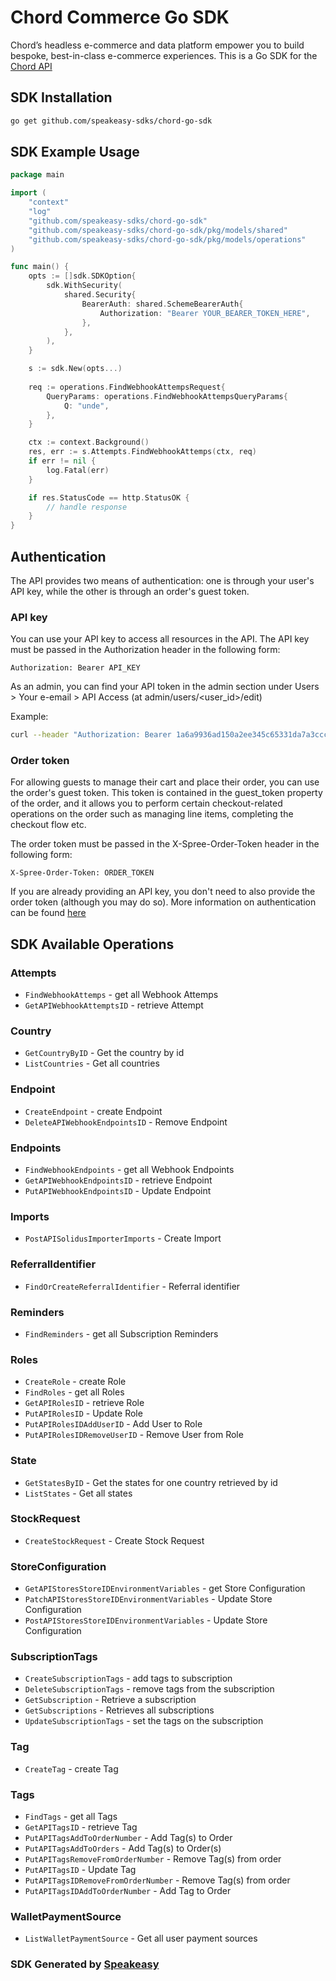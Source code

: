 # Chord Commerce Go SDK

Chord’s headless e-commerce and data platform empower you to build bespoke, best-in-class e-commerce experiences. This is a Go SDK for the [Chord API](https://chord.stoplight.io/docs/chord-oms/f593af8ec51a9-chord-api)

<!-- Start SDK Installation -->
## SDK Installation

```bash
go get github.com/speakeasy-sdks/chord-go-sdk
```
<!-- End SDK Installation -->

## SDK Example Usage
<!-- Start SDK Example Usage -->
```go
package main

import (
    "context"
    "log"
    "github.com/speakeasy-sdks/chord-go-sdk"
    "github.com/speakeasy-sdks/chord-go-sdk/pkg/models/shared"
    "github.com/speakeasy-sdks/chord-go-sdk/pkg/models/operations"
)

func main() {
    opts := []sdk.SDKOption{
        sdk.WithSecurity(
            shared.Security{
                BearerAuth: shared.SchemeBearerAuth{
                    Authorization: "Bearer YOUR_BEARER_TOKEN_HERE",
                },
            },
        ),
    }

    s := sdk.New(opts...)
    
    req := operations.FindWebhookAttempsRequest{
        QueryParams: operations.FindWebhookAttempsQueryParams{
            Q: "unde",
        },
    }

    ctx := context.Background()
    res, err := s.Attempts.FindWebhookAttemps(ctx, req)
    if err != nil {
        log.Fatal(err)
    }

    if res.StatusCode == http.StatusOK {
        // handle response
    }
}
```
<!-- End SDK Example Usage -->

## Authentication

The API provides two means of authentication: one is through your user's API key, while the other is through an order's guest token.

### API key
You can use your API key to access all resources in the API. The API key must be passed in the Authorization header in the following form:

`Authorization: Bearer API_KEY`

As an admin, you can find your API token in the admin section under Users > Your e-email > API Access (at admin/users/<user_id>/edit)

<!-- Start API Key Example Usage -->
Example:

```bash
curl --header "Authorization: Bearer 1a6a9936ad150a2ee345c65331da7a3ccc2de" http://plant-staging.assembly-api.com/api/stores
```
<!-- End API Key Example Usage -->

### Order token
For allowing guests to manage their cart and place their order, you can use the order's guest token. This token is contained in the guest_token property of the order, and it allows you to perform certain checkout-related operations on the order such as managing line items, completing the checkout flow etc.

The order token must be passed in the X-Spree-Order-Token header in the following form:

`X-Spree-Order-Token: ORDER_TOKEN`

If you are already providing an API key, you don't need to also provide the order token (although you may do so). More information on authentication can be found [here](https://chord.stoplight.io/docs/chord-oms/ZG9jOjEwODE5NTQ-authentication)

<!-- Start SDK Available Operations -->
## SDK Available Operations


### Attempts

* `FindWebhookAttemps` - get all Webhook Attemps
* `GetAPIWebhookAttemptsID` - retrieve Attempt

### Country

* `GetCountryByID` - Get the country by id
* `ListCountries` - Get all countries

### Endpoint

* `CreateEndpoint` - create Endpoint
* `DeleteAPIWebhookEndpointsID` - Remove Endpoint

### Endpoints

* `FindWebhookEndpoints` - get all Webhook Endpoints
* `GetAPIWebhookEndpointsID` - retrieve Endpoint
* `PutAPIWebhookEndpointsID` - Update Endpoint

### Imports

* `PostAPISolidusImporterImports` - Create Import

### ReferralIdentifier

* `FindOrCreateReferralIdentifier` - Referral identifier

### Reminders

* `FindReminders` - get all Subscription Reminders

### Roles

* `CreateRole` - create Role
* `FindRoles` - get all Roles
* `GetAPIRolesID` - retrieve Role
* `PutAPIRolesID` - Update Role
* `PutAPIRolesIDAddUserID` - Add User to Role
* `PutAPIRolesIDRemoveUserID` - Remove User from Role

### State

* `GetStatesByID` - Get the states for one country retrieved by id
* `ListStates` - Get all states

### StockRequest

* `CreateStockRequest` - Create Stock Request

### StoreConfiguration

* `GetAPIStoresStoreIDEnvironmentVariables` - get Store Configuration
* `PatchAPIStoresStoreIDEnvironmentVariables` - Update Store Configuration
* `PostAPIStoresStoreIDEnvironmentVariables` - Update Store Configuration

### SubscriptionTags

* `CreateSubscriptionTags` - add tags to subscription
* `DeleteSubscriptionTags` - remove tags from the subscription
* `GetSubscription` - Retrieve a subscription
* `GetSubscriptions` - Retrieves all subscriptions
* `UpdateSubscriptionTags` - set the tags on the subscription

### Tag

* `CreateTag` - create Tag

### Tags

* `FindTags` - get all Tags
* `GetAPITagsID` - retrieve Tag
* `PutAPITagsAddToOrderNumber` - Add Tag(s) to Order
* `PutAPITagsAddToOrders` - Add Tag(s) to Order(s)
* `PutAPITagsRemoveFromOrderNumber` - Remove Tag(s) from order
* `PutAPITagsID` - Update Tag
* `PutAPITagsIDRemoveFromOrderNumber` - Remove Tag(s) from order
* `PutAPITagsIDAddToOrderNumber` - Add Tag to Order

### WalletPaymentSource

* `ListWalletPaymentSource` - Get all user payment sources
<!-- End SDK Available Operations -->

### SDK Generated by [Speakeasy](https://docs.speakeasyapi.dev/docs/using-speakeasy/client-sdks)
